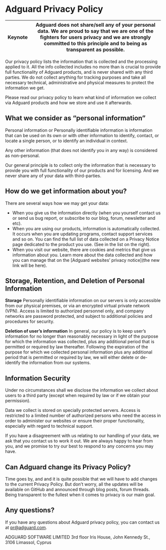 
# Adguard Privacy Policy


Keynote  |  Adguard does not share/sell any of your personal data. We are proud to say that we are one of the fighters for users privacy and we are strongly committed to this principle and to being as transparent as possible.
-------- | ---------------------------------------------------------------------------------------------------------------------------- 


Our privacy policy lists the information that is collected and the processing applied to it. All the info collected includes no more than is crucial to provide full functionality of Adguard products, and is never shared with any third parties. We do not collect anything for tracking purposes and take all necessary technical, administrative and physical measures to protect the information we get.

Please read our privacy policy to learn what kind of information we collect via Adguard products and how we store and use it afterwards.


## What we consider as “personal information”

Personal information or Personally identifiable information is information that can be used on its own or with other information to identify, contact, or locate a single person, or to identify an individual in context. 

Any other information (that does not identify you in any way) is considered as non-personal.

Our general principle is to collect only the information that is necessary to provide you with full functionality of our products and for licensing. And we never share any of your data with third-parties.


## How do we get information about you?
There are several ways how we may get your data:

* When you give us the information directly (when you yourself contact us or send us bug report, or subscribe to our blog, forum, newsletter and etc).
* When you are using our products, information is automatically collected. It occurs when you are updating programs, contact support services and so on. You can find the full list of data collected on a Privacy Notice page dedicated to the product you use. (See in the list on the right).
* When you visit our website, there are cookies and metrics that give us information about you. Learn more about the data collected and how you can manage that on the [Adguard websites’ privacy notice](the new link will be here). 

## Storage, Retention, and Deletion of Personal Information
**Storage**
Personally identifiable information on our servers is only accessible from our physical premises, or via an encrypted virtual private network (VPN). Access is limited to authorized personnel only, and company networks are password protected, and subject to additional policies and procedures for security.

**Deletion of user’s information**
In general, our policy is to keep user’s information for no longer than reasonably necessary in light of the purpose for which the information was collected, plus any additional period that is permitted or required by law thereafter. Following the expiration of the purpose for which we collected personal information plus any additional period that is permitted or required by law, we will either delete or de-identify the information from our systems.

## Information Security
Under no circumstances shall we disclose the information we collect about users to a third party (except when required by law or if we obtain your permission).

Data we collect is stored on specially protected servers. Access is restricted to a limited number of authorized persons who need the access in order to administer our websites or ensure their proper functionality, especially with regard to technical support.

If you have a disagreement with us relating to our handling of your data, we ask that you contact us to work it out. We are always happy to hear from you, and we promise to try our best to respond to any concerns you may have.

## Can Adguard change its Privacy Policy?
Time goes by, and and it is quite possible that we will have to add changes to the current Privacy Policy. But don’t worry, all the updates will be available on GitHub and announced through blog posts, forum threads. Being transparent to the fullest when it comes to privacy is our main goal.

## Any questions?
If you have any questions about Adguard privacy policy, you can contact us at pr@adguard.com. 

ADGUARD SOFTWARE LIMITED
3rd floor Iris House, John Kennedy St., 
3106 Limassol, Cyprus
